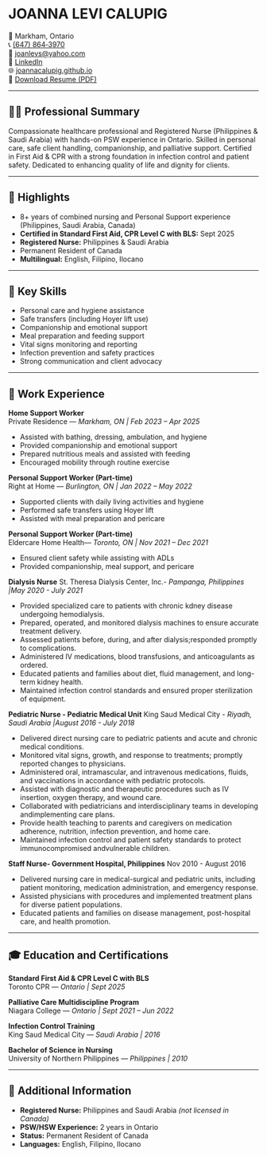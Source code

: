 # JOANNA LEVI CALUPIG

📍 Markham, Ontario  
📞 [(647) 864‑3970](tel:+16478643970)  
📧 [joanlevs@yahoo.com](mailto:joanlevs@yahoo.com)  
🔗 [LinkedIn](https://www.linkedin.com/in/joanna-levi-calupig-237481a3/)  
🌐 [joannacalupig.github.io](https://joannacalupig.github.io/)  
📄 [Download Resume (PDF)](JoannaLeviCalupig-Resume.pdf)

---

## 👩‍⚕️ Professional Summary

Compassionate healthcare professional and Registered Nurse (Philippines & Saudi Arabia) with hands-on PSW experience in Ontario. Skilled in personal care, safe client handling, companionship, and palliative support. Certified in First Aid & CPR with a strong foundation in infection control and patient safety. Dedicated to enhancing quality of life and dignity for clients.

---

## 🌟 Highlights

- 8+ years of combined nursing and Personal Support experience (Philippines, Saudi Arabia, Canada)  
- **Certified in Standard First Aid, CPR Level C with BLS:** Sept 2025  
- **Registered Nurse:** Philippines & Saudi Arabia  
- Permanent Resident of Canada  
- **Multilingual:** English, Filipino, Ilocano

---

## 🧰 Key Skills

- Personal care and hygiene assistance  
- Safe transfers (including Hoyer lift use)  
- Companionship and emotional support  
- Meal preparation and feeding support  
- Vital signs monitoring and reporting  
- Infection prevention and safety practices  
- Strong communication and client advocacy

---

## 💼 Work Experience

**Home Support Worker**  
Private Residence — *Markham, ON | Feb 2023 – Apr 2025*  
- Assisted with bathing, dressing, ambulation, and hygiene  
- Provided companionship and emotional support  
- Prepared nutritious meals and assisted with feeding  
- Encouraged mobility through routine exercise

**Personal Support Worker (Part-time)**  
Right at Home — *Burlington, ON | Jan 2022 – May 2022*  
- Supported clients with daily living activities and hygiene  
- Performed safe transfers using Hoyer lift  
- Assisted with meal preparation and pericare

**Personal Support Worker (Part-time)**  
Eldercare Home Health— *Toronto, ON | Nov 2021 – Dec 2021*  
- Ensured client safety while assisting with ADLs  
- Provided companionship, meal support, and pericare

**Dialysis Nurse**
St. Theresa Dialysis Center, Inc.- *Pampanga, Philippines |May 2020 - July 2021*
- Provided specialized care to patients with chronic kdney disease undergoing hemodialysis.
- Prepared, operated, and monitored dialysis machines to ensure accurate treatment delivery.
- Assessed patients before, during, and after dialysis;responded promptly to complications.
- Administered IV medications, blood transfusions, and anticoagulants as ordered.
- Educated patients and families about diet, fluid management, and long-term kidney health.
- Maintained infection control standards and ensured proper sterilization of equipment.

**Pediatric Nurse - Pediatric Medical Unit**
King Saud Medical City - *Riyadh, Saudi Arabia |August 2016 - July 2018*
- Delivered direct nursing care to pediatric patients and acute and chronic medical conditions.
- Monitored vital signs, growth, and response to treatments; promptly reported changes to physicians.
- Administered oral, intramascular, and intravenous medications, fluids, and vaccinations in accordance with pediatric protocols.
- Assisted with diagnostic and therapeutic procedures such as IV insertion, oxygen therapy, and wound care.
- Collaborated with pediatricians and interdisciplinary teams in developing andimplementing care plans.
- Provide health teaching to parents and caregivers on medication adherence, nutrition, infection prevention, and home care.
- Maintained infection control and patient safety standards to protect immunocompromised andvulnerable children.

**Staff Nurse- Government Hospital, Philippines**
Nov 2010 - August 2016
- Delivered nursing care in medical-surgical and pediatric units, including patient monitoring, medication administration, and emergency response.
- Assisted physicians with procedures and implemented treatment plans for diverse patient populations.
- Educated patients and families on disease management, post-hospital care, and health promotion.


---

## 🎓 Education and Certifications

**Standard First Aid & CPR Level C with BLS**  
Toronto CPR — *Ontario | Sept 2025*

**Palliative Care Multidiscipline Program**  
Niagara College — *Ontario | Sept 2021 – Jun 2022*

**Infection Control Training**  
King Saud Medical City — *Saudi Arabia | 2016*

**Bachelor of Science in Nursing**  
University of Northern Philippines — *Philippines | 2010*

---

## 📌 Additional Information

- **Registered Nurse:** Philippines and Saudi Arabia *(not licensed in Canada)*  
- **PSW/HSW Experience:** 2 years in Ontario  
- **Status:** Permanent Resident of Canada  
- **Languages:** English, Filipino, Ilocano

